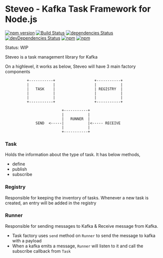 # Steveo - Kafka Task Framework for Node.js

[![npm version](https://badge.fury.io/js/steveo.svg)](https://badge.fury.io/js/steveo)
[![Build Status](https://travis-ci.org/ordermentum/steveo.svg?branch=master)](https://travis-ci.org/ordermentum/steveo)
[![dependencies Status](https://david-dm.org/ordermentum/steveo/status.svg)](https://david-dm.org/ordermentum/steveo)
[![devDependencies Status](https://david-dm.org/ordermentum/steveo/dev-status.svg)](https://david-dm.org/ordermentum/steveo?type=dev)
[![npm](https://img.shields.io/npm/l/steveo.svg)](https://www.npmjs.com/package/steveo)
[![npm](https://img.shields.io/npm/dt/steveo.svg)](https://www.npmjs.com/package/steveo)



Status: WIP

Steveo is a task management library for Kafka

On a highlevel, it works as below, Steveo will have 3 main factory components

              +-----------+                  +-----------+
              |           |                  |           |
              |   TASK    |                  | REGISTRY  |
              |           |                  |           |
              |           |                  |           |
              +-----------+                  +-----------+

                              +-----------+
                              |           |
                              |   RUNNER  |
                  SEND  <-----|           |<----- RECEIVE
                              |           |
                              +-----------+

### Task

Holds the information about the type of task. It has below methods,
  - define
  - publish
  - subscribe

### Registry

Responsible for keeping the inventory of tasks. Whenever a new task is created, an entry will be added in the registry

### Runner

Responsible for sending messages to Kafka & Receive message from Kafka.
  - Task factory uses `send` method on `Runner` to send the message to kafka with a payload
  - When a kafka emits a message, `Runner` will listen to it and call the subscribe callback from `Task`

